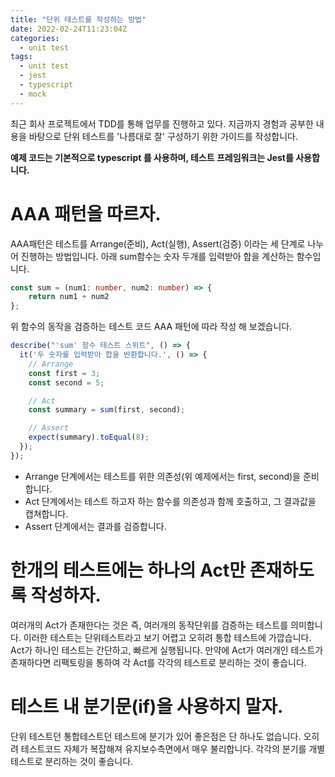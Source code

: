 ```yaml
---
title: "단위 테스트를 작성하는 방법"
date: 2022-02-24T11:23:04Z
categories:
  - unit test
tags:
  - unit test
  - jest
  - typescript
  - mock
---
```



최근 회사 프로젝트에서 TDD를 통해 업무를 진행하고 있다. 지금까지 경험과 공부한 내용을 바탕으로 단위 테스트를 '나름대로 잘' 구성하기 위한 가이드를 작성합니다.

**예제 코드는 기본적으로 typescript 를 사용하며, 테스트 프레임워크는 Jest를 사용합니다.**


# AAA 패턴을 따르자.

AAA패턴은 테스트를 Arrange(준비), Act(실행), Assert(검증) 이라는 세 단계로 나누어 진행하는 방법입니다.
아래 sum함수는 숫자 두개를 입력받아 합을 계산하는 함수입니다.

```typescript
const sum = (num1: number, num2: number) => {
    return num1 + num2
};
```

위 함수의 동작을 검증하는 테스트 코드 AAA 패턴에 따라 작성 해 보겠습니다.

```typescript 
describe("'sum' 함수 테스트 스위트", () => {
  it('두 숫자를 입력받아 합을 반환합니다.', () => {
    // Arrange
    const first = 3;
    const second = 5;

    // Act
    const summary = sum(first, second);

    // Assert
    expect(summary).toEqual(8);
  });
});
```

- Arrange 단계에서는 테스트를 위한 의존성(위 예제에서는 first, second)을 준비합니다.
- Act 단계에서는 테스트 하고자 하는 함수를 의존성과 함께 호출하고, 그 결과값을 캡쳐합니다.
- Assert 단계에서는 결과를 검증합니다.



# 한개의 테스트에는 하나의 Act만 존재하도록 작성하자.

여러개의 Act가 존재한다는 것은 즉, 여러개의 동작단위를 검증하는 테스트를 의미합니다. 이러한 테스트는 단위테스트라고 보기 어렵고 오히려 통합 테스트에 가깝습니다. Act가 하나인 테스트는 간단하고, 빠르게 실행됩니다. 만약에 Act가 여러개인 테스트가 존재하다면 리팩토링을 통하여 각 Act를 각각의 테스트로 분리하는 것이 좋습니다.



# 테스트 내 분기문(if)을 사용하지 말자.

단위 테스트던 통합테스트던 테스트에 분기가 있어 좋은점은 단 하나도 없습니다. 오히려 테스트코드 자체가 복잡해져 유지보수측면에서 매우 불리합니다. 각각의 분기를 개별 테스트로 분리하는 것이 좋습니다.


